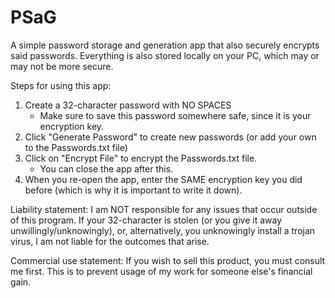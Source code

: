 # PSaG
A simple password storage and generation app that also securely encrypts said passwords. Everything is also stored locally on your PC, which may or may not be more secure.

Steps for using this app:
1. Create a 32-character password with NO SPACES
   - Make sure to save this password somewhere safe, since it is your encryption key.
2. Click "Generate Password" to create new passwords (or add your own to the Passwords.txt file)
3. Click on "Encrypt File" to encrypt the Passwords.txt file.
   - You can close the app after this.
4. When you re-open the app, enter the SAME encryption key you did before (which is why it is important to write it down).

Liability statement: I am NOT responsible for any issues that occur outside of this program. If your 32-character is stolen (or you give it away unwillingly/unknowingly), or, alternatively, you unknowingly install a trojan virus, I am not liable for the outcomes that arise.

Commercial use statement: If you wish to sell this product, you must consult me first. This is to prevent usage of my work for someone else's financial gain.
